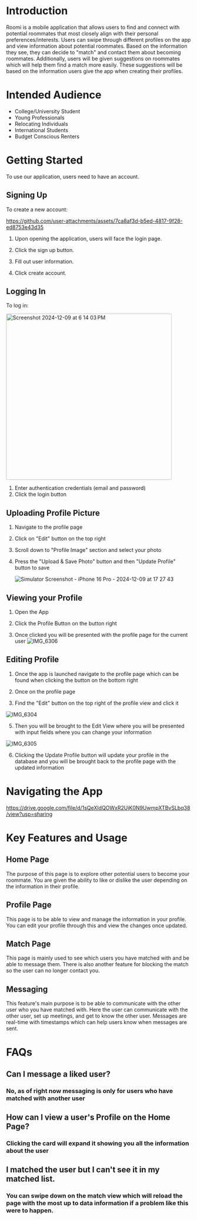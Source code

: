 # Introduction

Roomi is a mobile application that allows users to find and connect with potential roommates that most closely align with their personal preferences/interests. Users can swipe through different profiles on the app and view information about potential roommates. Based on the information they see, they can decide to "match" and contact them about becoming roommates. Additionally, users will be given suggestions on roommates which will help them find a match more easily. These suggestions will be based on the information users give the app when creating their profiles.

# Intended Audience
- College/University Student
- Young Professionals
- Relocating Individuals
- International Students
- Budget Conscious Renters

# Getting Started

To use our application, users need to have an account.

## Signing Up
To create a new account:

https://github.com/user-attachments/assets/7ca8af3d-b5ed-4817-9f28-ed8753e43d35

1. Upon opening the application, users will face the login page.

2. Click the sign up button.

3. Fill out user information.

4. Click create account.

## Logging In
To log in:

<img width="450" alt="Screenshot 2024-12-09 at 6 14 03 PM" src="https://github.com/user-attachments/assets/acac9168-d1ac-4f42-bc8a-03e33e0af674">

1. Enter authentication credentials (email and password)
2. Click the login button


## Uploading Profile Picture
1. Navigate to the profile page

2. Click on "Edit" button on the top right

3. Scroll down to "Profile Image" section and select your photo

4. Press the "Upload & Save Photo" button and then "Update Profile" button to save

   ![Simulator Screenshot - iPhone 16 Pro - 2024-12-09 at 17 27 43](https://github.com/user-attachments/assets/b546dd30-fbcf-466a-a855-3c4ae91762a6)

## Viewing your Profile

1. Open the App
   
3. Click the Profile Button on the button right

5. Once clicked you will be presented with the profile page for the current user
![IMG_6306](https://github.com/user-attachments/assets/1cf9f619-821b-40b7-b42a-9676c447593a)


## Editing Profile

1. Once the app is launched navigate to the profile page which can be found when clicking the button on the bottom right

3. Once on the profile page

4. Find the "Edit" button on the top right of the profile view and click it
   
![IMG_6304](https://github.com/user-attachments/assets/22014219-461c-40a0-a795-68c1dfc91ba8)

5. Then you will be brought to the Edit View where you will be presented with input fields where you can change your information

![IMG_6305](https://github.com/user-attachments/assets/320cfcc2-dc2b-46c2-841e-1e352de1a754)

6. Clicking the Update Profile button will update your profile in the database and you will be brought back to the profile page with the updated information

# Navigating the App
https://drive.google.com/file/d/1sQeXIdQOWxR2UjK0N9UwmpXTBvSLbq38/view?usp=sharing

# Key Features and Usage

## Home Page

The purpose of this page is to explore other potential users to become your roommate. You are given the ability to like or dislike the user depending on the information in their profile. 

## Profile Page

This page is to be able to view and manage the information in your profile. You can edit your profile through this and view the changes once updated.

## Match Page

This page is mainly used to see which users you have matched with and be able to message them. There is also another feature for blocking the match so the user can no longer contact you.

## Messaging

This feature's main purpose is to be able to communicate with the other user who you have matched with. Here the user can communicate with the other user, set up meetings, and get to know the other user. Messages are real-time with timestamps which can help users know when messages are sent.

# FAQs

## Can I message a liked user?
### No, as of right now messaging is only for users who have matched with another user

## How can I view a user's Profile on the Home Page?
### Clicking the card will expand it showing you all the information about the user

## I matched the user but I can't see it in my matched list.
### You can swipe down on the match view which will reload the page with the most up to data information if a problem like this were to happen.

